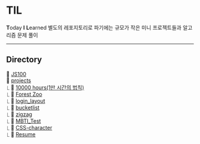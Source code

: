# TIL

**T**oday **I** **L**earned
별도의 레포지토리로 파기에는 규모가 작은 미니 프로젝트들과 알고리즘 문제 풀이

- - -
## Directory
📁 [JS100](https://github.com/sasha1107/TIL/tree/main/JS100)<br>
📁 [projects](https://github.com/sasha1107/TIL/tree/main/projects)<br>
⎿ 📂 [10000 hours(1만 시간의 법칙)](https://sasha1107.github.io/TIL/projects/10000_hours/)<br>
⎿ 📂 [Forest Zoo](https://sasha1107.github.io/TIL/projects/forest_zoo/)<br>
⎿ 📂 [login_layout](https://sasha1107.github.io/TIL/projects/login_layout/)<br>
⎿ 📂 [bucketlist](https://sasha1107.github.io/TIL/projects/bucketlist/)<br>
⎿ 📂 [zigzag](https://sasha1107.github.io/TIL/projects/zigzag/)<br>
⎿ 📂 [MBTI_Test](https://sasha1107.github.io/TIL/projects/MBTI_Test/)<br>
⎿ 📂 [CSS-character](https://sasha1107.github.io/TIL/projects/CSS-character/)<br>
⎿ 📂 [Resume](https://sasha1107.github.io/TIL/projects/Resume/)<br>
